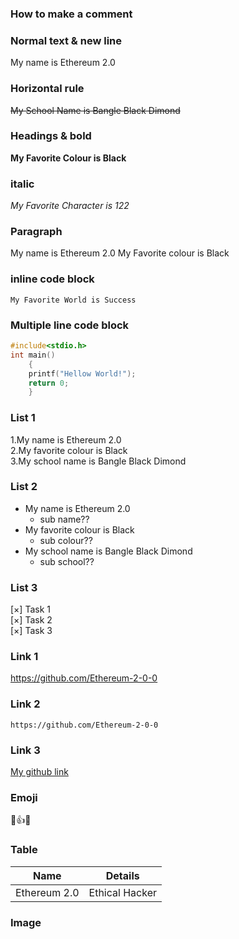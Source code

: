 ### How to make a comment  
<!-- First-md-file-create -->  

### Normal text & new line  
My name is Ethereum 2.0  

### Horizontal rule  
~~My School Name is Bangle Black Dimond~~  

### Headings & bold  
__My Favorite Colour is Black__

### italic  
_My Favorite Character is 122_  

### Paragraph  
<p> My name is Ethereum 2.0
My Favorite colour is Black </p>  

### inline code block  
`My Favorite World is Success`  

### Multiple line code block  
```C
#include<stdio.h>  
int main()
    {
    printf("Hellow World!");
    return 0;
    }
```

### List 1  
1.My name is Ethereum 2.0  
2.My favorite colour is Black  
3.My school name is Bangle Black Dimond  

### List 2  
- My name is Ethereum 2.0
    - sub name??  
- My favorite colour is Black
    -  sub colour??  
- My school name is Bangle Black Dimond
    -  sub school??  
 
### List 3
[×] Task 1  
[×] Task 2  
[×] Task 3  

### Link 1  
https://github.com/Ethereum-2-0-0  

### Link 2  
`https://github.com/Ethereum-2-0-0`  

### Link 3  
[My github link](https://github.com/Ethereum-2-0-0)  

### Emoji  
🥰👍🤗  

### Table  
|Name |Details|
|-----|-----|
|Ethereum 2.0|Ethical Hacker|  

### Image  


    




